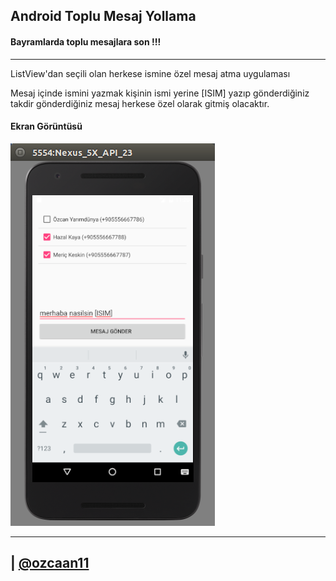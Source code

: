 
## Android Toplu Mesaj Yollama
#### Bayramlarda toplu mesajlara son !!!

-----
ListView'dan seçili olan herkese ismine özel mesaj atma uygulaması

Mesaj içinde ismini yazmak kişinin ismi yerine [ISIM] yazıp gönderdiğiniz takdir gönderdiğiniz mesaj herkese özel olarak gitmiş olacaktır.

#### Ekran Görüntüsü

![1](screenshot/screen.png)

---

| [@ozcaan11](https://twitter.com/ozcaan11)
----

